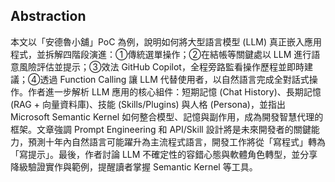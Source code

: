 ## Abstraction
本文以「安德魯小舖」PoC 為例，說明如何將大型語言模型 (LLM) 真正嵌入應用程式，並拆解四階段演進：①傳統選單操作；②在結帳等關鍵處以 LLM 進行語意風險評估並提示；③效法 GitHub Copilot，全程旁路監看操作歷程並即時建議；④透過 Function Calling 讓 LLM 代替使用者，以自然語言完成全對話式操作。作者進一步解析 LLM 應用的核心組件：短期記憶 (Chat History)、長期記憶 (RAG + 向量資料庫)、技能 (Skills/Plugins) 與人格 (Persona)，並指出 Microsoft Semantic Kernel 如何整合模型、記憶與副作用，成為開發智慧代理的框架。文章強調 Prompt Engineering 和 API/Skill 設計將是未來開發者的關鍵能力，預測十年內自然語言可能躍升為主流程式語言，開發工作將從「寫程式」轉為「寫提示」。最後，作者討論 LLM 不確定性的容錯心態與軟體角色轉型，並分享降級驗證實作與範例，提醒讀者掌握 Semantic Kernel 等工具。